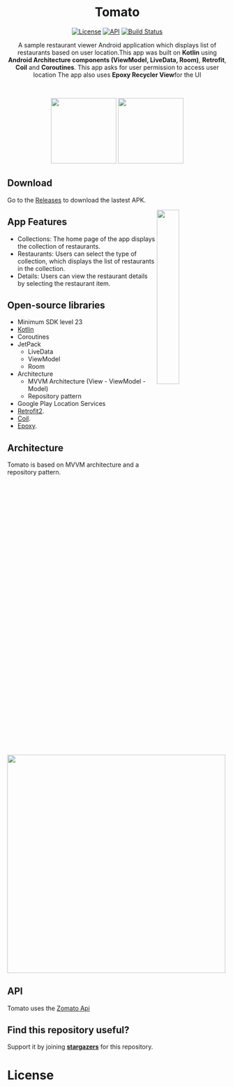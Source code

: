 <h1 align="center">Tomato</h1>

<p align="center">
  <a href="https://opensource.org/licenses/Apache-2.0"><img alt="License" src="https://img.shields.io/badge/License-Apache%202.0-blue.svg"/></a>
  <a href="https://android-arsenal.com/api?level=23"><img alt="API" src="https://img.shields.io/badge/API-23%2B-brightgreen.svg?style=flat"/></a> 
  <a href="https://github.com/ManaswiniKundeti/Foodacious/actions"><img alt="Build Status" src="https://github.com/ManaswiniKundeti/Foodacious/workflows/Android%20CI/badge.svg"/></a> 
</p>

<p align="center">
A sample restaurant viewer Android application which displays list of restaurants based on user location.This app was built on <b>Kotlin</b> using <b>Android Architecture components (ViewModel, LiveData, Room)</b>, <b>Retrofit</b>, <b>Coil</b> and <b>Coroutines</b>.
This app asks for user permission to access user location
The app also uses <b>Epoxy Recycler View</b>for the UI<br/>
</p>
</br>

<p align="center">
<img src="/previews/main_light.png" width=150/>
<img src = "/previews/main_dark.png" width=150 />
</p>

## Download
Go to the [Releases](https://github.com/ManaswiniKundeti/Investodroid/releases) to download the lastest APK.

<img src="/previews/Investodroid.gif" align="right" width="32%"/>

## App Features
- Collections: The home page of the app displays the collection of restaurants.
- Restaurants: Users can select the type of collection, which displays the list of restaurants in the collection.
- Details: Users can view the restaurant details by selecting the restaurant item.

## Open-source libraries
- Minimum SDK level 23
- [Kotlin](https://kotlinlang.org/)
- Coroutines
- JetPack
  - LiveData
  - ViewModel
  - Room
- Architecture
  - MVVM Architecture (View - ViewModel - Model)
  - Repository pattern
- Google Play Location Services
- [Retrofit2](https://github.com/square/retrofit).
- [Coil](https://github.com/coil-kt/coil).
- [Epoxy](https://github.com/airbnb/epoxy).

## Architecture
Tomato is based on MVVM architecture and a repository pattern.

<img src=https://developer.android.com/topic/libraries/architecture/images/final-architecture.png width=500>

## API

Tomato uses the [Zomato Api](https://developers.zomato.com/documentation#!/)

## Find this repository useful?
Support it by joining __[stargazers](https://github.com/ManaswiniKundeti/Investodroid/stargazers)__ for this repository.<br>

# License
